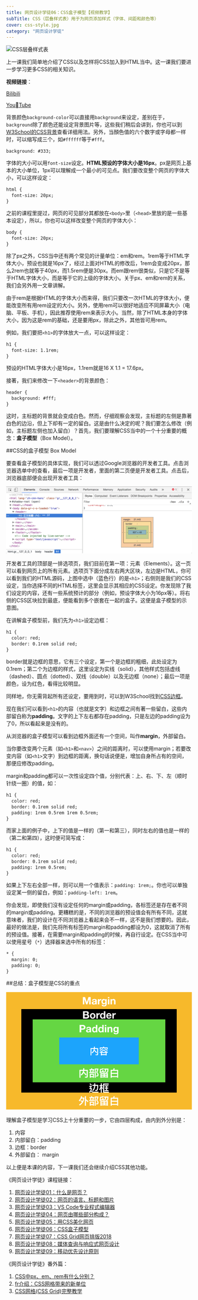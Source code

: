 ```yaml
---
title: 网页设计学徒06：CSS盒子模型【视频教学】
subTitle: CSS（层叠样式表）用于为网页添加样式（字体、间距和颜色等）
cover: css-style.jpg
category: "网页设计学徒"
---
```


![CSS层叠样式表](/css-style.jpg)

上一课我们简单地介绍了CSS以及怎样将CSS加入到HTML当中。这一课我们要进一步学习更多CSS的相关知识。

**视频链接**：

[Bilibili](https://www.bilibili.com/video/av23416937/)

[YouTube](https://youtu.be/8Cs7RBCSAcU)


背景颜色`background-color`可以直接用`background`来设定，差别在于，`background`除了颜色还能设定背景图片等，这些我们稍后会讲到，你也可以到[W3School的CSS背景](http://www.w3school.com.cn/css/css_background.asp)查看详细用法。另外，当顏色值的六个数字或字母都一样时，可以缩写成三个，如`#ffffff`等于`#fff`。

```
background: #333;
```

字体的大小可以用`font-size`设定。**HTML预设的字体大小是16px**。px是网页上基本的大小单位，1px可以理解成一个最小的可见点。我们要改变整个网页的字体大小，可以这样设定：

```
html {
  font-size: 20px;
}
```

之前的课程里提过，网页的可见部分其都放在`<body>`里（`<head>`里放的是一些基本设定），所以，你也可以这样改变整个网页的字体大小：

```
body {
  font-size: 20px;
}
```

除了px之外，CSS当中还有两个常见的计量单位：em和rem。1rem等于HTML字体大小，预设也就是16px了，经过上面对HTML的修改后，1rem会变成20px，那么2rem也就等于40px，而1.5rem便是30px。而em跟rem很类似，只是它不是等于HTML字体大小，而是等于它的上级的字体大小。关于px、em和rem的关系，我们会另外用一文章讲解。

由于rem是根据HTML的字体大小而来得，我们只要改一次HTML的字体大小，便能改变所有用rem设定的大小。另外，使用rem可以很好地适应不同屏幕大小（电脑、平板、手机），因此推荐使用rem来表示大小。当然，除了HTML本身的字体大小，因为这是rem的基础，还是要用px，除此之外，其他皆可用rem。

例如，我们要把`<h1>`的字体放大一点，可以这样设定：

```
h1 {
  font-size: 1.1rem;
}
```

预设的HTML字体大小是16px，1.1rem就是16 X 1.1 = 17.6px。

接著，我们来修改一下`<header>`的背景颜色：

```
header {
  background: #fff;
}
```

这时，主标题的背景就会变成白色。然而，仔细观察会发现，主标题的左侧是靠著白色的边沿，但上下却有一定的留白。这是由什么决定的呢？我们要怎么修改（例如，主标题左侧也加入留白）？首先，我们要理解CSS当中的一个十分重要的概念：**盒子模型**（Box Model）。

##CSS的盒子模型 Box Model

要查看盒子模型的具体实现，我们可以透过Google浏览器的开发者工具。点击浏览器选单中的查看，最后一项是开发者，里面的第二页便是开发者工具。点击后，浏览器底部便会出现开发者工具：

![开发者工具](developer-tools.png)

开发者工具的顶部是一排选项页，我们目前在第一项：元素（Elements）。这一页可以看到网页上的所有元素。选项页下面分成左右两大区块，左边是HTML，你可以看到我们的HTML源码，上图中选中（蓝色行）的是`<h1>`；右侧则是我们的CSS设定，当你选择不同的HTML标签，这里会显示其相应的CSS设定。你发现除了我们设定的内容，还有一些系统预计的部分（例如，预设字体大小为16px等）。将右侧的CSS区块拉到最底，便能看到多个嵌套在一起的盒子。这便是盒子模型的示意图。

在讲解盒子模型前，我们先为`<h1>`设定边框：

```
h1 {
  color: red;
  border: 0.1rem solid red;
}
```

border就是边框的意思，它有三个设定，第一个是边框的粗细，此处设定为0.1rem；第二个为边框的样式，这里设定为实线（solid），其他样式包括虚线（dashed）、圆点（dotted）、双线（double）以及无边框（none）；最后一项是颜色，设为红色，看得比较明显。

同样地，你无需背起所有还设定，要用到时，可以到W3School找到[CSS边框](http://www.w3school.com.cn/cssref/pr_border.asp)。

现在我们可以看到`<h1>`的内容（也就是文字）和边框之间有著一些留白，这些内部留白称为**padding**。文字的上下左右都存在padding，只是左边的padding设为了0，所以看起来是没有的。

从浏览器的盒子模型可以看到边框外面还有一个空间，叫作**margin**，外部留白。

当你要改变两个元素（如`<h1>`和`<nav>`）之间的距离时，可以使用margin；若要改变内容（如`<h1>`文字）到边框的距离，换句话说便是，增加自身所占有的空间，那便应修改padding。

margin和padding都可以一次性设定四个值，分别代表：上、右、下、左（顺时针绕一圈）的值，如：

```
h1 {
  color: red;
  border: 0.1rem solid red;
  padding: 1rem 0.5rem 1rem 0.5rem;
}
```

而家上面的例子中，上下的值是一样的（第一和第三），同时左右的值也是一样的（第二和第四），这时便可简写成：

```
h1 {
  color: red;
  border: 0.1rem solid red;
  padding: 1rem 0.5rem;
}
```

如果上下左右全部一样，则可以用一个值表示：`padding: 1rem;`。你也可以单独设定某一侧的留白，例如：`padding-left: 1rem`。

你会发现，即使我们沒有设定任何的margin或padding，各标签还是存在者不同的margin或padding。更糟糕的是，不同的浏览器的预设值会有所有不同，这就意味者，我们的设计在不同浏览器上看起来会不一样，这不是我们想要的。因此，最好的做法是，我们先将所有标签的margin和padding都设为0，这就取消了所有的预设值。接著，在需要margin和padding的时候，再自行设定。在CSS当中可以使用星号（`*`）选择器来选中所有的标签：

```
* {
  margin: 0;
  padding: 0;
}
```

##总结：盒子模型是CSS的重点

![盒子模型](box-model.png)

理解盒子模型是学习CSS上十分重要的一步，它由四层构成，由内到外分别是：

1. 内容
2. 内部留白：padding
3. 边框：border
4. 外部留白： margin

以上便是本课的内容，下一课我们还会继续介绍CSS其他功能。

《网页设计学徒》课程链接：
1. [网页设计学徒01：什么是网页？](/web-design)
2. [网页设计学徒02：网页的语言、标题和图片](/html-tags)
3. [网页设计学徒03：VS Code专业程式编辑器](/vs-code)
4. [网页设计学徒04：网页由哪些部分构成？](/html-sementic)
5. [网页设计学徒05：用CSS美化网页](/css)
6. [网页设计学徒06：CSS盒子模型](/css-box-model)
7. [网页设计学徒07：CSS Grid网页排版2018](/css-grid)
8. [网页设计学徒08：媒体查询与响应式网页设计](/media-query)
9. [网页设计学徒09：移动优先设计原则](/mobile-first)

《网页设计学徒》番外篇：
1. [CSS中px、em、rem有什么分别？](/px-em-rem)
2. [fr介绍：CSS网格带来的新单位](/fr-css-grid)
3. [CSS网格(CSS Grid)完整教学](/css-grid-grid)